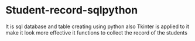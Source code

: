 # Student-record-sqlpython
It is sql database  and table creating using python also Tkinter is applied to it make it look more effective  it functions to collect the record of the students 

